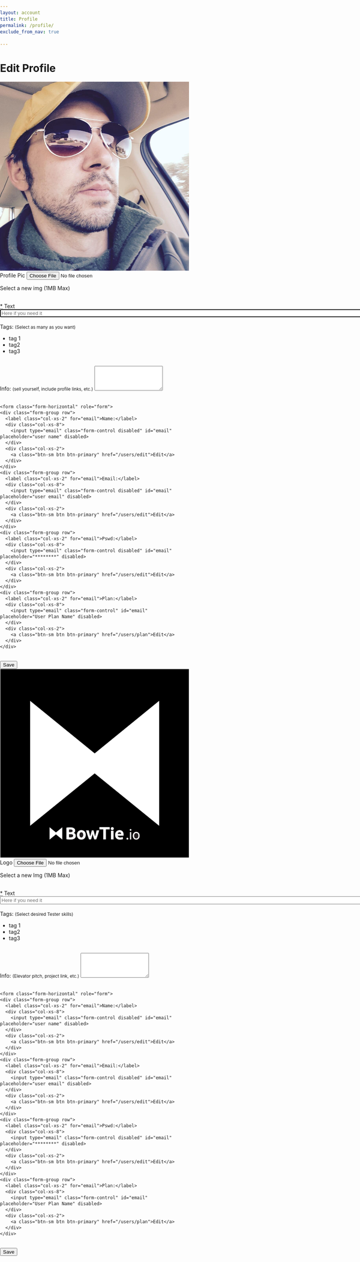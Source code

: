 ```yaml
---
layout: account
title: Profile
permalink: /profile/
exclude_from_nav: true

---
```


# Edit Profile

<div id="profile" class="user-profile">

  <div class="row">
    <div class="col-xs-4">
      <img src='/img/chad-person.jpg' class='img-circle avatar'>
    </div>
    <div class="col-xs-8">
      <form class="form-inline" role="form">
        <div class="form-group">
          <label for="exampleInputFile">Profile Pic</label>
          <input type="file" id="exampleInputFile">
          <p class="help-block">Select a new img (1MB Max) </p>
        </div>
      </form>
    </div>
  </div>
  <br />

  <div class='form-group'>
    <div class="input string required user_name">
      <label class="string required" for="user_name">
      <abbr title="required">*</abbr> Text</label>
      <input aria-required="true" autofocus="autofocus" class="string required form-control" id="user_name" maxlength="255" name="user[name]" placeholder="Here if you need it" required="required" size="255" type="text" />
    </div>
  </div>

  <br>

  <div class='form-group'>
    <div class="field-box">
      <label>Tags:</label>
      <small class="pull-right"> (Select as many as you want)</small>
    <div class="panel">
      <ul>
      <li class="label inactive">tag 1</li>
      <li class="label">tag2</li>
      <li class="label">tag3</li>
      </ul>
    </div>
    </div>
  </div>

  <br>

  <div class='form-group'>
    <div class="field-box">
      <label>Info:</label>
      <small class="pull-right"> (sell yourself, include profile links, etc.)</small>
      <textarea class="form-control" rows="4"></textarea>
    </div>
  </div>

  <br>

    <form class="form-horizontal" role="form">
    <div class="form-group row">
      <label class="col-xs-2" for="email">Name:</label>
      <div class="col-xs-8">
        <input type="email" class="form-control disabled" id="email" placeholder="user name" disabled>
      </div>
      <div class="col-xs-2">
        <a class="btn-sm btn btn-primary" href="/users/edit">Edit</a>
      </div>
    </div>
    <div class="form-group row">
      <label class="col-xs-2" for="email">Email:</label>
      <div class="col-xs-8">
        <input type="email" class="form-control disabled" id="email" placeholder="user email" disabled>
      </div>
      <div class="col-xs-2">
        <a class="btn-sm btn btn-primary" href="/users/edit">Edit</a>
      </div>
    </div>
    <div class="form-group row">
      <label class="col-xs-2" for="email">Pswd:</label>
      <div class="col-xs-8">
        <input type="email" class="form-control disabled" id="email" placeholder="********" disabled>
      </div>
      <div class="col-xs-2">
        <a class="btn-sm btn btn-primary" href="/users/edit">Edit</a>
      </div>
    </div>
    <div class="form-group row">
      <label class="col-xs-2" for="email">Plan:</label>
      <div class="col-xs-8">
        <input type="email" class="form-control" id="email" placeholder="User Plan Name" disabled>
      </div>
      <div class="col-xs-2">
        <a class="btn-sm btn btn-primary" href="/users/plan">Edit</a>
      </div>
    </div>
  </form>
  <br />
  <div class='form-actions'>
    <input class="button btn btn-default" name="commit" type="submit" value="Save" />
  </div>

</div>

<div id="profile" class="user-profile">

  <div class="row">
    <div class="col-xs-4">
      <img src='/img/bowtie-io-logo.png' class='img-circle avatar'>
    </div>
    <div class="col-xs-8">
      <form class="form-inline" role="form">
        <div class="form-group">
          <label for="exampleInputFile">Logo</label>
          <input type="file" id="exampleInputFile">
          <p class="help-block">Select a new Img (1MB Max) </p>
        </div>
      </form>
    </div>
  </div>
  <br />

  <div class='form-group'>
    <div class="input string required user_name">
      <label class="string required" for="user_name">
      <abbr title="required">*</abbr> Text</label>
      <input aria-required="true" autofocus="autofocus" class="string required form-control" id="user_name" maxlength="255" name="user[name]" placeholder="Here if you need it" required="required" size="255" type="text" />
    </div>
  </div>

  <br>

  <div class='form-group'>
    <div class="field-box">
      <label>Tags:</label>
      <small class="pull-right"> (Select desired Tester skills)</small>
    <div class="panel">
      <ul>
      <li class="label inactive">tag 1</li>
      <li class="label">tag2</li>
      <li class="label">tag3</li>
      </ul>
    </div>
    </div>
  </div>

  <br>

  <div class='form-group'>
    <div class="field-box">
      <label>Info:</label>
      <small class="pull-right"> (Elevator pitch, project link, etc.)</small>
      <textarea class="form-control" rows="4"></textarea>
    </div>
  </div>

  <br>

    <form class="form-horizontal" role="form">
    <div class="form-group row">
      <label class="col-xs-2" for="email">Name:</label>
      <div class="col-xs-8">
        <input type="email" class="form-control disabled" id="email" placeholder="user name" disabled>
      </div>
      <div class="col-xs-2">
        <a class="btn-sm btn btn-primary" href="/users/edit">Edit</a>
      </div>
    </div>
    <div class="form-group row">
      <label class="col-xs-2" for="email">Email:</label>
      <div class="col-xs-8">
        <input type="email" class="form-control disabled" id="email" placeholder="user email" disabled>
      </div>
      <div class="col-xs-2">
        <a class="btn-sm btn btn-primary" href="/users/edit">Edit</a>
      </div>
    </div>
    <div class="form-group row">
      <label class="col-xs-2" for="email">Pswd:</label>
      <div class="col-xs-8">
        <input type="email" class="form-control disabled" id="email" placeholder="********" disabled>
      </div>
      <div class="col-xs-2">
        <a class="btn-sm btn btn-primary" href="/users/edit">Edit</a>
      </div>
    </div>
    <div class="form-group row">
      <label class="col-xs-2" for="email">Plan:</label>
      <div class="col-xs-8">
        <input type="email" class="form-control" id="email" placeholder="User Plan Name" disabled>
      </div>
      <div class="col-xs-2">
        <a class="btn-sm btn btn-primary" href="/users/plan">Edit</a>
      </div>
    </div>
  </form>
  <br />
  <div class='form-actions'>
    <input class="button btn btn-default" name="commit" type="submit" value="Save" />
  </div>

</div>
